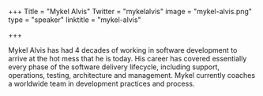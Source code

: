 +++
Title = "Mykel Alvis"
Twitter = "mykelalvis"
image = "mykel-alvis.png"
type = "speaker"
linktitle = "mykel-alvis"

+++

Mykel Alvis has had 4 decades of working in software development to
arrive at the hot mess that he is today. His career has covered
essentially every phase of the software delivery lifecycle, including
support, operations, testing, architecture and management. Mykel
currently coaches a worldwide team in development practices and process.

